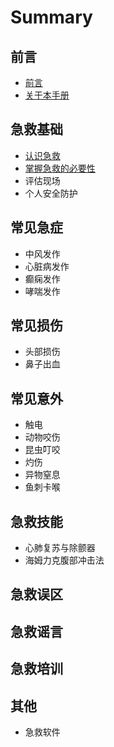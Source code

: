 # Summary

## 前言

* [前言](README.md)
* [关于本手册](first-question.md)

## 急救基础

* [认识急救](second-question.md)
* [掌握急救的必要性](ji-jiu-de-bi-yao-xing.md)
* 评估现场
* 个人安全防护

## 常见急症

* 中风发作
* 心脏病发作
* 癫痫发作
* 哮喘发作

## 常见损伤

* 头部损伤
* 鼻子出血

## 常见意外

* 触电
* 动物咬伤
* 昆虫叮咬
* 灼伤
* 异物窒息
* 鱼刺卡喉

## 急救技能

* 心肺复苏与除颤器
* 海姆力克腹部冲击法

## 急救误区

## 急救谣言

## 急救培训

## 其他

* 急救软件

